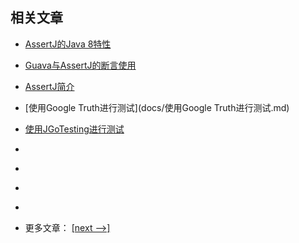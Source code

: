 ## 相关文章

- [AssertJ的Java 8特性](docs/AssertJ的Java8特性.md)
- [Guava与AssertJ的断言使用](docs/Guava与AssertJ.md)
- [AssertJ简介](docs/AssertJ简介.md)
- [使用Google Truth进行测试](docs/使用Google Truth进行测试.md)
- [使用JGoTesting进行测试](docs/使用JGoTesting进行测试.md)
- []()
- []()
- []()
- []()

- 更多文章： [[next -->]](../assertions/README.md)